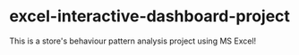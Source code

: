 # excel-interactive-dashboard-project
This is a store's behaviour pattern analysis project using MS Excel!
